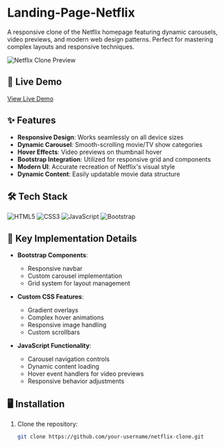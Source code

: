 # Landing-Page-Netflix

A responsive clone of the Netflix homepage featuring dynamic carousels, video previews, and modern web design patterns. Perfect for mastering complex layouts and responsive techniques.

![Netflix Clone Preview](<your-screenshot-url-here>)

## 🚀 Live Demo
[View Live Demo](https://your-deployment-link.com)

## ✨ Features

- **Responsive Design**: Works seamlessly on all device sizes
- **Dynamic Carousel**: Smooth-scrolling movie/TV show categories
- **Hover Effects**: Video previews on thumbnail hover
- **Bootstrap Integration**: Utilized for responsive grid and components
- **Modern UI**: Accurate recreation of Netflix's visual style
- **Dynamic Content**: Easily updatable movie data structure

## 🛠️ Tech Stack

![HTML5](https://img.shields.io/badge/HTML5-E34F26?style=for-the-badge&logo=html5&logoColor=white)
![CSS3](https://img.shields.io/badge/CSS3-1572B6?style=for-the-badge&logo=css3&logoColor=white)
![JavaScript](https://img.shields.io/badge/JavaScript-F7DF1E?style=for-the-badge&logo=javascript&logoColor=black)
![Bootstrap](https://img.shields.io/badge/Bootstrap-563D7C?style=for-the-badge&logo=bootstrap&logoColor=white)

## 📌 Key Implementation Details

- **Bootstrap Components**: 
  - Responsive navbar
  - Custom carousel implementation
  - Grid system for layout management
  
- **Custom CSS Features**:
  - Gradient overlays
  - Complex hover animations
  - Responsive image handling
  - Custom scrollbars

- **JavaScript Functionality**:
  - Carousel navigation controls
  - Dynamic content loading
  - Hover event handlers for video previews
  - Responsive behavior adjustments

## 🖥️ Installation

1. Clone the repository:
   ```bash
   git clone https://github.com/your-username/netflix-clone.git
